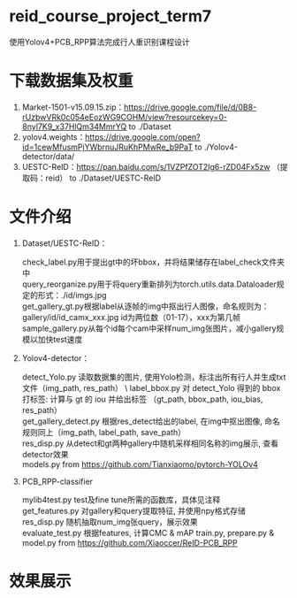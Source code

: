 # reid_course_project_term7
使用Yolov4+PCB_RPP算法完成行人重识别课程设计

# 下载数据集及权重
1. Market-1501-v15.09.15.zip：https://drive.google.com/file/d/0B8-rUzbwVRk0c054eEozWG9COHM/view?resourcekey=0-8nyl7K9_x37HlQm34MmrYQ   to   ./Dataset
2. yolov4.weights：https://drive.google.com/open?id=1cewMfusmPjYWbrnuJRuKhPMwRe_b9PaT  to  ./Yolov4-detector/data/
3. UESTC-ReID：https://pan.baidu.com/s/1VZPfZOT2Ig6-rZD04Fx5zw （提取码：reid）  to  ./Dataset/UESTC-ReID

# 文件介绍
1. Dataset/UESTC-ReID：

    check_label.py用于提出gt中的坏bbox，并将结果储存在label_check文件夹中 \
    query_reorganize.py用于将query重新排列为torch.utils.data.Dataloader规定的形式：./id/imgs.jpg \
    get_gallery_gt.py根据label从逐帧的img中抠出行人图像，命名规则为：gallery/id/id_camx_xxx.jpg id为两位数（01-17），xxx为第几帧 \
    sample_gallery.py从每个id每个cam中采样num_img张图片，减小gallery规模以加快test速度
 
2. Yolov4-detector：
    
    detect_Yolo.py  读取数据集的图片, 使用Yolo检测，标注出所有行人并生成txt文件（img_path, res_path） \ 
    label_bbox.py  对 detect_Yolo 得到的 bbox 打标签: 计算与 gt 的 iou 并给出标签 （gt_path, bbox_path, iou_bias, res_path） \
    get_gallery_detect.py  根据res_detect给出的label, 在img中抠出图像, 命名规则同上（img_path, label_path, save_path） \
    res_disp.py  从detect和gt两种gallery中随机采样相同名称的img展示, 查看detector效果 \
    models.py from https://github.com/Tianxiaomo/pytorch-YOLOv4

3. PCB_RPP-classifier
    
    mylib4test.py  test及fine tune所需的函数库，具体见注释 \
    get_features.py 对gallery和query提取特征, 并使用npy格式存储 \
    res_disp.py  随机抽取num_img张query，展示效果 \
    evaluate_test.py 根据features, 计算CMC & mAP
    train.py, prepare.py & model.py from https://github.com/Xiaoccer/ReID-PCB_RPP
 
# 效果展示


